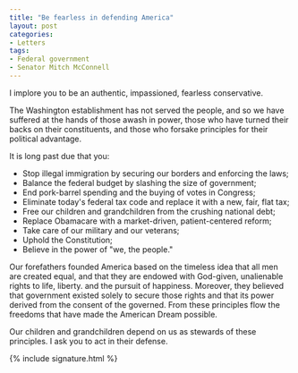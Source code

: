 ```yaml
---
title: "Be fearless in defending America"
layout: post
categories:
- Letters
tags:
- Federal government
- Senator Mitch McConnell
---
```


I implore you to be an authentic, impassioned, fearless conservative.

The Washington establishment has not served the people, and so we have suffered at the hands of those awash in power, those who have turned their backs on their constituents, and those who forsake principles for their political advantage.

It is long past due that you:

- Stop illegal immigration by securing our borders and enforcing the laws;
- Balance the federal budget by slashing the size of government;
- End pork-barrel spending and the buying of votes in Congress;
- Eliminate today's federal tax code and replace it with a new, fair, flat tax;
- Free our children and grandchildren from the crushing national debt;
- Replace Obamacare with a market-driven, patient-centered reform;
- Take care of our military and our veterans;
- Uphold the Constitution;
- Believe in the power of "we, the people."

Our forefathers founded America based on the timeless idea that all men are created equal, and that they are endowed with God-given, unalienable rights to life, liberty. and the pursuit of happiness. Moreover, they believed that government existed solely to secure those rights and that its power derived from the consent of the governed. From these principles flow the freedoms that have made the American Dream possible.

Our children and grandchildren depend on us as stewards of these principles. I ask you to act in their defense.

{% include signature.html %}
